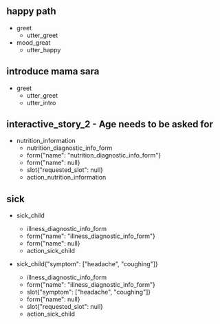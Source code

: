 ## happy path
* greet
  - utter_greet
* mood_great
  - utter_happy
  
## introduce mama sara
* greet
  - utter_greet
  - utter_intro

## interactive_story_2 - Age needs to be asked for
* nutrition_information
    - nutrition_diagnostic_info_form
    - form{"name": "nutrition_diagnostic_info_form"}
    - form{"name": null}
    - slot{"requested_slot": null}
    - action_nutrition_information
    
## sick
* sick_child
    - illness_diagnostic_info_form
    - form{"name": "illness_diagnostic_info_form"}
    - form{"name": null}
    - action_sick_child
    
* sick_child{"symptom": ["headache", "coughing"]}
    - illness_diagnostic_info_form
    - form{"name": "illness_diagnostic_info_form"}
    - slot{"symptom": ["headache", "coughing"]}
    - form{"name": null}
    - slot{"requested_slot": null}
    - action_sick_child


